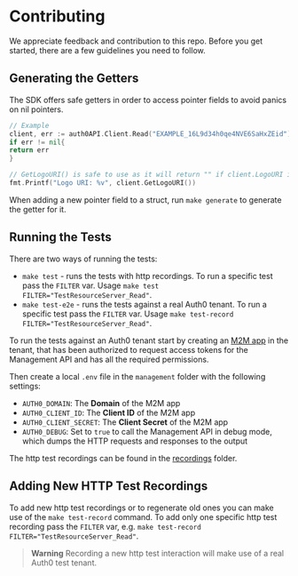 # Contributing

We appreciate feedback and contribution to this repo.
Before you get started, there are a few guidelines you need to follow.

## Generating the Getters

The SDK offers safe getters in order to access pointer fields to avoid panics on nil pointers.

```go
// Example
client, err := auth0API.Client.Read("EXAMPLE_16L9d34h0qe4NVE6SaHxZEid")
if err != nil{
return err
}

// GetLogoURI() is safe to use as it will return "" if client.LogoURI is nil. 
fmt.Printf("Logo URI: %v", client.GetLogoURI())
```

When adding a new pointer field to a struct, run `make generate` to generate the getter for it.

## Running the Tests

There are two ways of running the tests:

- `make test` - runs the tests with http recordings. To run a specific test pass the `FILTER` var. Usage `make test FILTER="TestResourceServer_Read"`.
- `make test-e2e` - runs the tests against a real Auth0 tenant. To run a specific test pass the `FILTER` var. Usage `make test-record FILTER="TestResourceServer_Read"`.

To run the tests against an Auth0 tenant start by creating an
[M2M app](https://auth0.com/docs/applications/set-up-an-application/register-machine-to-machine-applications) in the
tenant, that has been authorized to request access tokens for the Management API and has all the required permissions.

Then create a local `.env` file in the `management` folder with the following settings:

* `AUTH0_DOMAIN`: The **Domain** of the M2M app
* `AUTH0_CLIENT_ID`: The **Client ID** of the M2M app
* `AUTH0_CLIENT_SECRET`: The **Client Secret** of the M2M app
* `AUTH0_DEBUG`: Set to `true` to call the Management API in debug mode, which dumps the HTTP requests and responses to the output

The http test recordings can be found in the [recordings](./test/data/recordings) folder.

## Adding New HTTP Test Recordings

To add new http test recordings or to regenerate old ones you can make use of the `make test-record` command.
To add only one specific http test recording pass the `FILTER` var, e.g. `make test-record FILTER="TestResourceServer_Read"`.

> **Warning**
> Recording a new http test interaction will make use of a real Auth0 test tenant. 
